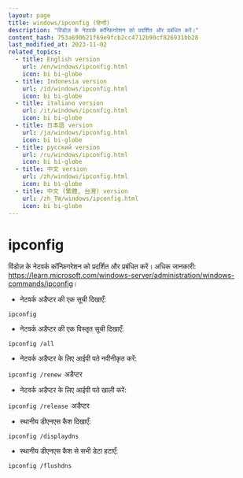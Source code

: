 ```yaml
---
layout: page
title: windows/ipconfig (हिन्दी)
description: "विंडोज़ के नेटवर्क कॉन्फ़िगरेशन को प्रदर्शित और प्रबंधित करें।"
content_hash: 753a690621f69e9fcb2cc4712b90cf826931bb28
last_modified_at: 2023-11-02
related_topics:
  - title: English version
    url: /en/windows/ipconfig.html
    icon: bi bi-globe
  - title: Indonesia version
    url: /id/windows/ipconfig.html
    icon: bi bi-globe
  - title: italiano version
    url: /it/windows/ipconfig.html
    icon: bi bi-globe
  - title: 日本語 version
    url: /ja/windows/ipconfig.html
    icon: bi bi-globe
  - title: русский version
    url: /ru/windows/ipconfig.html
    icon: bi bi-globe
  - title: 中文 version
    url: /zh/windows/ipconfig.html
    icon: bi bi-globe
  - title: 中文 (繁體, 台灣) version
    url: /zh_TW/windows/ipconfig.html
    icon: bi bi-globe
---
```

# ipconfig

विंडोज़ के नेटवर्क कॉन्फ़िगरेशन को प्रदर्शित और प्रबंधित करें।
अधिक जानकारी: <https://learn.microsoft.com/windows-server/administration/windows-commands/ipconfig>।

- नेटवर्क अडैप्टर की एक सूची दिखाएँ:

`ipconfig`

- नेटवर्क अडैप्टर की एक विस्तृत सूची दिखाएँ:

`ipconfig /all`

- नेटवर्क अडैप्टर के लिए आईपी पते नवीनीकृत करें:

`ipconfig /renew `<span class="tldr-var badge badge-pill bg-dark-lm bg-white-dm text-white-lm text-dark-dm font-weight-bold">अडैप्टर</span>

- नेटवर्क अडैप्टर के लिए आईपी पते खाली करें:

`ipconfig /release `<span class="tldr-var badge badge-pill bg-dark-lm bg-white-dm text-white-lm text-dark-dm font-weight-bold">अडैप्टर</span>

- स्थानीय डीएनएस कैश दिखाएँ:

`ipconfig /displaydns`

- स्थानीय डीएनएस कैश से सभी डेटा हटाएँ:

`ipconfig /flushdns`
